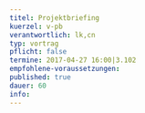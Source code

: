 ```yaml
---
titel: Projektbriefing
kuerzel: v-pb
verantwortlich: lk,cn
typ: vortrag
pflicht: false
termine: 2017-04-27 16:00|3.102
empfohlene-voraussetzungen: 
published: true
dauer: 60
info:
---
```


